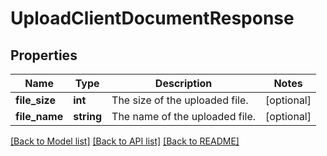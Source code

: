 # UploadClientDocumentResponse

## Properties
Name | Type | Description | Notes
------------ | ------------- | ------------- | -------------
**file_size** | **int** | The size of the uploaded file. | [optional] 
**file_name** | **string** | The name of the uploaded file. | [optional] 

[[Back to Model list]](../README.md#documentation-for-models) [[Back to API list]](../README.md#documentation-for-api-endpoints) [[Back to README]](../README.md)


